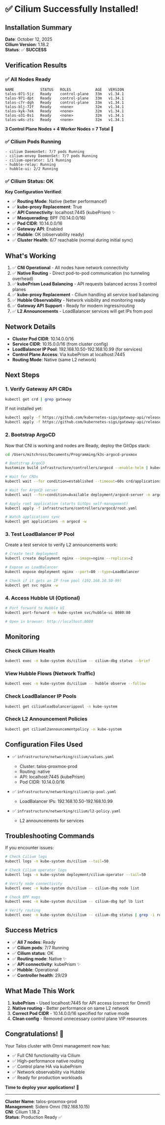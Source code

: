 # ✅ Cilium Successfully Installed!

## Installation Summary

**Date**: October 12, 2025  
**Cilium Version**: 1.18.2  
**Status**: ✅ **SUCCESS**

## Verification Results

### ✅ All Nodes Ready
```
NAME            STATUS   ROLES           AGE   VERSION
talos-071-5jz   Ready    control-plane   33m   v1.34.1
talos-971-dpt   Ready    control-plane   33m   v1.34.1
talos-c7r-dgh   Ready    control-plane   33m   v1.34.1
talos-blj-72f   Ready    <none>          32m   v1.34.1
talos-kyk-7ek   Ready    <none>          32m   v1.34.1
talos-o31-0s1   Ready    <none>          32m   v1.34.1
talos-w4s-zts   Ready    <none>          32m   v1.34.1
```

**3 Control Plane Nodes + 4 Worker Nodes = 7 Total** 🎯

### ✅ Cilium Pods Running
```
- cilium DaemonSet: 7/7 pods Running
- cilium-envoy DaemonSet: 7/7 pods Running
- cilium-operator: 1/1 Running
- hubble-relay: Running
- hubble-ui: 2/2 Running
```

### ✅ Cilium Status: OK

**Key Configuration Verified**:
- ✅ **Routing Mode**: Native (better performance!)
- ✅ **kube-proxy Replacement**: True
- ✅ **API Connectivity**: localhost:7445 (kubePrism) ✨
- ✅ **Masquerading**: BPF (10.14.0.0/16)
- ✅ **Pod CIDR**: 10.14.0.0/16
- ✅ **Gateway API**: Enabled
- ✅ **Hubble**: OK (observability ready)
- ✅ **Cluster Health**: 6/7 reachable (normal during initial sync)

## What's Working

1. ✅ **CNI Operational** - All nodes have network connectivity
2. ✅ **Native Routing** - Direct pod-to-pod communication (no tunneling overhead)
3. ✅ **kubePrism Load Balancing** - API requests balanced across 3 control planes
4. ✅ **kube-proxy Replacement** - Cilium handling all service load balancing
5. ✅ **Hubble Observability** - Network visibility and monitoring ready
6. ✅ **Gateway API Support** - Ready for modern ingress/routing
7. ✅ **L2 Announcements** - LoadBalancer services will get IPs from pool

## Network Details

- **Cluster Pod CIDR**: 10.14.0.0/16
- **Service CIDR**: 10.15.0.0/16 (from cluster config)
- **LoadBalancer IP Pool**: 192.168.10.50-192.168.10.99 (for services)
- **Control Plane Access**: Via kubePrism at localhost:7445
- **Routing Mode**: Native (same L2 network)

## Next Steps

### 1. Verify Gateway API CRDs

```bash
kubectl get crd | grep gateway
```

If not installed yet:
```bash
kubectl apply -f https://github.com/kubernetes-sigs/gateway-api/releases/download/v1.3.0/standard-install.yaml
kubectl apply -f https://github.com/kubernetes-sigs/gateway-api/releases/download/v1.3.0/experimental-install.yaml
```

### 2. Bootstrap ArgoCD

Now that CNI is working and nodes are Ready, deploy the GitOps stack:

```bash
cd /Users/mitchross/Documents/Programming/k3s-argocd-proxmox

# Bootstrap ArgoCD
kustomize build infrastructure/controllers/argocd --enable-helm | kubectl apply -f -

# Wait for CRDs
kubectl wait --for condition=established --timeout=60s crd/applications.argoproj.io

# Wait for ArgoCD server
kubectl wait --for=condition=Available deployment/argocd-server -n argocd --timeout=300s

# Apply root application (starts GitOps self-management)
kubectl apply -f infrastructure/controllers/argocd/root.yaml

# Watch applications sync
kubectl get applications -n argocd -w
```

### 3. Test LoadBalancer IP Pool

Create a test service to verify L2 announcements work:

```bash
# Create test deployment
kubectl create deployment nginx --image=nginx --replicas=2

# Expose as LoadBalancer
kubectl expose deployment nginx --port=80 --type=LoadBalancer

# Check if it gets an IP from pool (192.168.10.50-99)
kubectl get svc nginx -w
```

### 4. Access Hubble UI (Optional)

```bash
# Port forward to Hubble UI
kubectl port-forward -n kube-system svc/hubble-ui 8080:80

# Open in browser: http://localhost:8080
```

## Monitoring

### Check Cilium Health
```bash
kubectl exec -n kube-system ds/cilium -- cilium-dbg status --brief
```

### View Hubble Flows (Network Traffic)
```bash
kubectl exec -n kube-system ds/cilium -- hubble observe --follow
```

### Check LoadBalancer IP Pools
```bash
kubectl get ciliumloadbalancerippool -n kube-system
```

### Check L2 Announcement Policies
```bash
kubectl get ciliuml2announcementpolicy -n kube-system
```

## Configuration Files Used

- ✅ `infrastructure/networking/cilium/values.yaml`
  - Cluster: talos-proxmox-prod
  - Routing: native
  - API: localhost:7445 (kubePrism)
  - Pod CIDR: 10.14.0.0/16

- ✅ `infrastructure/networking/cilium/ip-pool.yaml`
  - LoadBalancer IPs: 192.168.10.50-192.168.10.99

- ✅ `infrastructure/networking/cilium/l2-policy.yaml`
  - L2 announcements for services

## Troubleshooting Commands

If you encounter issues:

```bash
# Check Cilium logs
kubectl logs -n kube-system ds/cilium --tail=50

# Check Cilium operator logs
kubectl logs -n kube-system deployment/cilium-operator --tail=50

# Verify node connectivity
kubectl exec -n kube-system ds/cilium -- cilium-dbg node list

# Check BPF maps
kubectl exec -n kube-system ds/cilium -- cilium-dbg bpf lb list

# Verify routing
kubectl exec -n kube-system ds/cilium -- cilium-dbg status | grep -i routing
```

## Success Metrics

- ✅ **All 7 nodes**: Ready
- ✅ **Cilium pods**: 7/7 Running
- ✅ **Cilium status**: OK
- ✅ **Routing mode**: Native ✨
- ✅ **API connectivity**: kubePrism ✨
- ✅ **Hubble**: Operational
- ✅ **Controller health**: 29/29

## What Made This Work

1. **kubePrism** - Used localhost:7445 for API access (correct for Omni!)
2. **Native routing** - Better performance on same L2 network
3. **Correct Pod CIDR** - 10.14.0.0/16 specified for native mode
4. **Clean config** - Removed unnecessary control plane VIP resources

## Congratulations! 🎉

Your Talos cluster with Omni management now has:
- ✅ Full CNI functionality via Cilium
- ✅ High-performance native routing
- ✅ Control plane HA via kubePrism
- ✅ Network observability via Hubble
- ✅ Ready for production workloads

**Time to deploy your applications!** 🚀

---

**Cluster Name**: talos-proxmox-prod  
**Management**: Sidero Omni (192.168.10.15)  
**CNI**: Cilium 1.18.2  
**Status**: Production Ready ✅
